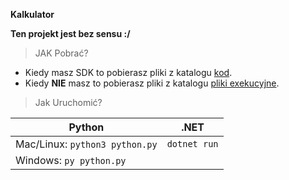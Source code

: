 **Kalkulator**

**Ten projekt jest bez sensu :/**

 > JAK Pobrać?
 - Kiedy masz SDK to pobierasz pliki z katalogu [kod](https://github.com/gregorbart/kalkulatory/tree/main/kod).
 - Kiedy **NIE** masz to pobierasz pliki z katalogu [pliki exekucyjne](https://github.com/gregorbart/kalkulatory/tree/main/pliki%20exekucyjne%20%28.exe%29).
 

>  Jak Uruchomić?
 

|Python|.NET|
|--|--|
|Mac/Linux: `python3 python.py`| `dotnet run` |
|Windows: `py python.py`| 
